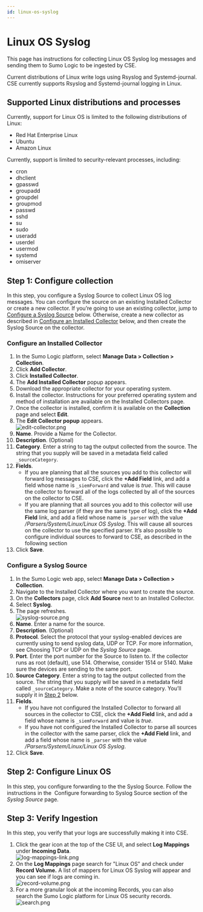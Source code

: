 ```yaml
---
id: linux-os-syslog
---
```


# Linux OS Syslog

This page has instructions for collecting Linux OS Syslog log messages and sending them to Sumo Logic to be ingested by CSE. 

Current distributions of Linux write logs using Rsyslog and Systemd-journal. CSE currently supports Rsyslog and Systemd-journal logging in Linux.

## Supported Linux distributions and processes

Currently, support for Linux OS is limited to the following distributions of Linux:

* Red Hat Enterprise Linux
* Ubuntu
* Amazon Linux

Currently, support is limited to security-relevant processes, including:

* cron
* dhclient
* gpasswd
* groupadd
* groupdel
* groupmod
* passwd
* sshd
* su
* sudo
* useradd
* userdel
* usermod
* systemd
* omiserver

## Step 1: Configure collection

In this step, you configure a Syslog Source to collect Linux OS log messages. You can configure the source on an existing Installed Collector or create a new collector. If you’re going to use an existing collector, jump to [Configure a Syslog Source](#configure-a-syslog-source) below. Otherwise, create a new collector as described in [Configure an Installed Collector](#configure-an-installed-collector) below, and then create the Syslog Source on the collector.

### Configure an Installed Collector

1. In the Sumo Logic platform, select **Manage Data \> Collection \> Collection**.
1. Click **Add Collector**.
1. Click **Installed Collector**.
1. The **Add Installed Collector** popup appears.
1. Download the appropriate collector for your operating system.
1. Install the collector. Instructions for your preferred operating system and method of installation are available on the Installed Collectors page.
1. Once the collector is installed, confirm it is available on the **Collection** page and select **Edit**.
1. The **Edit Collector popup** appears.  
    ![edit-collector.png](/img/cloud-siem-enterprise/edit-collector.png)
1. **Name**. Provide a Name for the Collector.
1. **Description**. (Optional)
1. **Category**. Enter a string to tag the output collected from the
    source. The string that you supply will be saved in a metadata field
    called `_sourceCategory`. 
1. **Fields**. 
    * If you are planning that all the sources you add to this
        collector will forward log messages to CSE, click the **+Add
        Field** link, and add a field whose name is `_siemForward` and
        value is *true*. This will cause the collector to forward all of
        the logs collected by all of the sources on the collector to
        CSE.
    * If you are planning that all sources you add to this collector
        will use the same log parser (if they are the same type of log),
        click the **+Add Field** link, and add a field whose name is
        `_parser` with the value */Parsers/System/Linux/Linux OS
        Syslog*. This will cause all sources on the collector to use the
        specified parser.
        It’s also possible to configure individual sources to forward to
        CSE, as described in the following section
1. Click **Save**.

### Configure a Syslog Source

1. In the Sumo Logic web app, select **Manage Data \> Collection \>
    Collection**. 
1. Navigate to the Installed Collector where you want to create the
    source.
1. On the **Collectors** page, click **Add Source** next to an
    Installed Collector.
1. Select **Syslog**. 
1. The page refreshes.  
    ![syslog-source.png](/img/cloud-siem-enterprise/syslog-source.png)
1. **Name**. Enter a name for the source. 
1. **Description**. (Optional) 
1. **Protocol**. Select the protocol that your syslog-enabled devices are currently using to send syslog data, UDP or TCP. For more information, see Choosing TCP or UDP on the *Syslog Source* page.
1. **Port**. Enter the port number for the Source to listen to. If the collector runs as root (default), use 514. Otherwise, consider 1514 or 5140. Make sure the devices are sending to the same port.
1. **Source Category**. Enter a string to tag the output collected from the source. The string that you supply will be saved in a metadata field called `_sourceCategory`. Make a note of the source category. You’ll supply it in [Step 2](#step-2-configure-linux-os) below.
1. **Fields**. 
    * If you have not configured the Installed Collector to forward all sources in the collector to CSE, click the **+Add Field** link, and add a field whose name is `_siemForward` and value is *true*.
    * If you have not configured the Installed Collector to parse all sources in the collector with the same parser, click the **+Add Field** link, and add a field whose name is `_parser` with the value */Parsers/System/Linux/Linux OS Syslog*. 
1. Click **Save**.

## Step 2: Configure Linux OS

In this step, you configure forwarding to the the Syslog Source. Follow the instructions in the  Configure forwarding to Syslog Source section of the *Syslog Source* page. 

## Step 3: Verify Ingestion

In this step, you verify that your logs are successfully making it into CSE. 

1. Click the gear icon at the top of the CSE UI, and select **Log Mappings** under **Incoming Data**.  
    ![log-mappings-link.png](/img/cloud-siem-enterprise/log-mappings-link.png)
1. On the **Log Mappings** page search for "Linux OS" and check under  **Record Volume.** A list of mappers for Linux OS Syslog will appear and you can see if logs are coming in.   
    ![record-volume.png](/img/cloud-siem-enterprise/record-volume.png)
1. For a more granular look at the incoming Records, you can also search the Sumo Logic platform for Linux OS security records.  
    ![search.png](/img/cloud-siem-enterprise/search.png)
